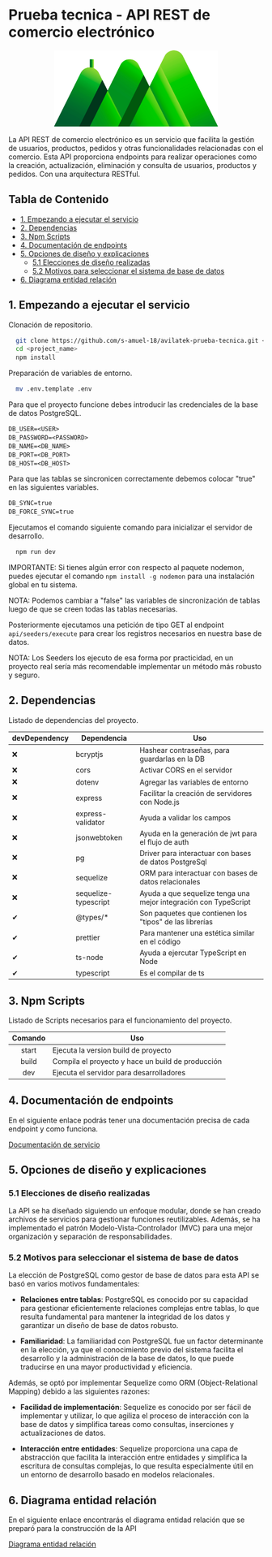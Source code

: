 # Prueba tecnica - API REST de comercio electrónico

<p align="center" >
  <img src="https://github.com/Zoomelectrico/avilatek-graphql-api/blob/master/logo.png?raw=true" alt="Avila Tek Logo" height="150px">
</p>

La API REST de comercio electrónico es un servicio que facilita la gestión de usuarios, productos, pedidos y otras funcionalidades relacionadas con el comercio. Esta API proporciona endpoints para realizar operaciones como la creación, actualización, eliminación y consulta de usuarios, productos y pedidos. Con una arquitectura RESTful.

## Tabla de Contenido

- [1. Empezando a ejecutar el servicio](#1-empezando-a-ejecutar-el-servicio)
- [2. Dependencias](#2-dependencias)
- [3. Npm Scripts](#3-npm-scripts)
- [4. Documentación de endpoints](#4-documentación-de-endpoints)
- [5. Opciones de diseño y explicaciones](#5-opciones-de-diseño-y-explicaciones)
  - [5.1 Elecciones de diseño realizadas](#51-elecciones-de-diseño-realizadas)
  - [5.2 Motivos para seleccionar el sistema de base de datos](#52-motivos-para-seleccionar-el-sistema-de-base-de-datos)
- [6. Diagrama entidad relación](#6-diagrama-entidad-relación)

## 1. Empezando a ejecutar el servicio

Clonación de repositorio.

```bash
  git clone https://github.com/s-amuel-18/avilatek-prueba-tecnica.git <project_name>
  cd <project_name>
  npm install
```

Preparación de variables de entorno.

```bash
  mv .env.template .env
```

Para que el proyecto funcione debes introducir las credenciales de la base de datos PostgreSQL.

```txt
DB_USER=<USER>
DB_PASSWORD=<PASSWORD>
DB_NAME=<DB_NAME>
DB_PORT=<DB_PORT>
DB_HOST=<DB_HOST>
```

Para que las tablas se sincronicen correctamente debemos colocar "true" en las siguientes variables.

```txt
DB_SYNC=true
DB_FORCE_SYNC=true
```

Ejecutamos el comando siguiente comando para inicializar el servidor de desarrollo.

```bash
  npm run dev
```

IMPORTANTE: Si tienes algún error con respecto al paquete nodemon, puedes ejecutar el comando `npm install -g nodemon` para una instalación global en tu sistema.

NOTA: Podemos cambiar a "false" las variables de sincronización de tablas luego de que se creen todas las tablas necesarias.

Posteriormente ejecutamos una petición de tipo GET al endpoint `api/seeders/execute` para crear los registros necesarios en nuestra base de datos.

NOTA: Los Seeders los ejecuto de esa forma por practicidad, en un proyecto real sería más recomendable implementar un método más robusto y seguro.

## 2. Dependencias

Listado de dependencias del proyecto.

| devDependency | Dependencia          | Uso                                                              |
| ------------- | -------------------- | ---------------------------------------------------------------- |
| ❌            | bcryptjs             | Hashear contraseñas, para guardarlas en la DB                    |
| ❌            | cors                 | Activar CORS en el servidor                                      |
| ❌            | dotenv               | Agregar las variables de entorno                                 |
| ❌            | express              | Facilitar la creación de servidores con Node.js                  |
| ❌            | express-validator    | Ayuda a validar los campos                                       |
| ❌            | jsonwebtoken         | Ayuda en la generación de jwt para el flujo de auth              |
| ❌            | pg                   | Driver para interactuar con bases de datos PostgreSql            |
| ❌            | sequelize            | ORM para interactuar con bases de datos relacionales             |
| ❌            | sequelize-typescript | Ayuda a que sequelize tenga una mejor integración con TypeScript |
| ✔            | @types/\*            | Son paquetes que contienen los "tipos" de las librerías          |
| ✔            | prettier             | Para mantener una estética similar en el código                  |
| ✔            | ts-node              | Ayuda a ejercutar TypeScript en Node                             |
| ✔            | typescript           | Es el compilar de ts                                             |

## 3. Npm Scripts

Listado de Scripts necesarios para el funcionamiento del proyecto.

| Comando | Uso                                               |
| :-----: | ------------------------------------------------- |
|  start  | Ejecuta la version build de proyecto              |
|  build  | Compila el proyecto y hace un build de producción |
|   dev   | Ejecuta el servidor para desarrolladores          |

## 4. Documentación de endpoints

En el siguiente enlace podrás tener una documentación precisa de cada endpoint y como funciona.

<a href="https://documenter.getpostman.com/view/14681924/2sA358c5Kf" target="_blank">
  Documentación de servicio
</a>

## 5. Opciones de diseño y explicaciones

### 5.1 Elecciones de diseño realizadas

La API se ha diseñado siguiendo un enfoque modular, donde se han creado archivos de servicios para gestionar funciones reutilizables. Además, se ha implementado el patrón Modelo-Vista-Controlador (MVC) para una mejor organización y separación de responsabilidades.

### 5.2 Motivos para seleccionar el sistema de base de datos

La elección de PostgreSQL como gestor de base de datos para esta API se basó en varios motivos fundamentales:

- **Relaciones entre tablas**: PostgreSQL es conocido por su capacidad para gestionar eficientemente relaciones complejas entre tablas, lo que resulta fundamental para mantener la integridad de los datos y garantizar un diseño de base de datos robusto.

- **Familiaridad**: La familiaridad con PostgreSQL fue un factor determinante en la elección, ya que el conocimiento previo del sistema facilita el desarrollo y la administración de la base de datos, lo que puede traducirse en una mayor productividad y eficiencia.

Además, se optó por implementar Sequelize como ORM (Object-Relational Mapping) debido a las siguientes razones:

- **Facilidad de implementación**: Sequelize es conocido por ser fácil de implementar y utilizar, lo que agiliza el proceso de interacción con la base de datos y simplifica tareas como consultas, inserciones y actualizaciones de datos.

- **Interacción entre entidades**: Sequelize proporciona una capa de abstracción que facilita la interacción entre entidades y simplifica la escritura de consultas complejas, lo que resulta especialmente útil en un entorno de desarrollo basado en modelos relacionales.

## 6. Diagrama entidad relación

En el siguiente enlace encontrarás el diagrama entidad relación que se preparó para la construcción de la API

<a href="https://dbdiagram.io/d/65f83b08ae072629ce4b3f7f" target="_blank">Diagrama entidad relación</a>
